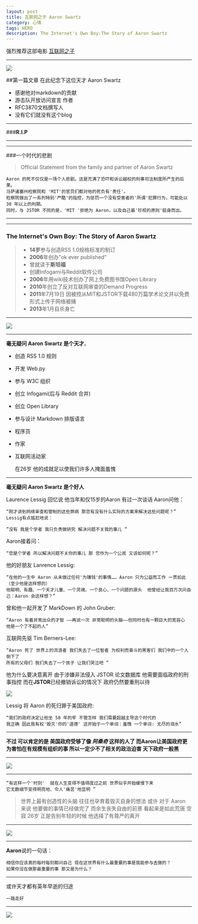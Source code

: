 ```yaml
---
layout: post
title: 互联网之子 Aaron Swartz
category: 心情
tags: HERO
description: The Internet's Own Boy:The Story of Aaron Swartz 
---
```





强烈推荐这部电影 [互联网之子](http://yun.baidu.com/share/link?shareid=1907951697&uk=2618837401)

-------------



![](https://raw.githubusercontent.com/Ashtray/Ashtray.github.io/master/res/Aaron_Swartz.jpg)

 <!-- more -->

##第一篇文章 在此纪念下这位天才 Aaron Swartz
- 感谢他对markdown的贡献   
- 游击队开放访问宣言 作者   
- RFC3870文档撰写人  
- 没有它们就没有这个blog   

--------------

###**R.I.P**

-----------

-----------

###一个时代的悲剧

>Official Statement from the family and partner of Aaron Swartz

	Aaron 的死不仅仅是一场个人悲剧。这是充满了恐吓和诉讼越权的刑事司法制度所产生的后果。  
	马萨诸塞州检察院和 'MIT'的官员们都对他的死负有'责任'。  
	检察院做出了一系列特别'严酷'的指控，为惩罚一个没有受害者的'所谓'犯罪行为，可能处以 30 年以上的刑期。  
	同时，与 JSTOR 不同的是，'MIT '拒绝为 Aaron，以及自己最'珍视的原则'挺身而出。

------------



_____

### The Internet's Own Boy: The Story of Aaron Swartz

>* **14岁**参与创造RSS 1.0规格标准的制订   
>* **2006**年创办"ok ever published"   
>* 曾就读于**斯坦福**   
>* 创建Infogami与Reddit软件公司   
>* **2006**年用wiki技术创办了网上免费图书馆Open Library   
>* **2010**年创立了反对互联网审查的Demand Progress   
>* **2011**年7月19日 因被控从MIT和JSTOR下载480万篇学术论文并以免费形式上传于网络被捕  
>* **2013**年1月自杀身亡    

--------------

![](https://raw.githubusercontent.com/Ashtray/Ashtray.github.io/master/res/23350anonMIT.png)

------

**毫无疑问  Aaron Swartz 是个天才**。

- 创造 RSS 1.0 规则  
- 开发 Web.py  
- 参与 W3C 组织   
- 创立 Infogami(后与 Reddit 合并)   
- 创立 Open Library   
- 参与设计 Markdown 排版语言   
- 程序员   
- 作家   
- 互联网活动家  

	在26岁 他的成就足以使我们许多人掩面羞愧

-----------


**毫无疑问 Aaron Swartz 是个好人**

Laurence Lessig 回忆说 他当年和仅15岁的Aaron 有过一次谈话 Aaron问他：  

	“刚才讲到网络审查和管制的这些弊病 那您有没有什么实际的方案来解决这些问题呢？” Lessig有点尴尬地说：  

	”没有 我是个学者 我只负责做研究 解决问题不关我的事儿 ”
Aaron接着问：  

	“您是个学者 所以解决问题不关你的事儿 那 您作为一个公民 又该如何呢？”

他的好朋友 Lanrence Lessig:   
	
	“在他的一生中 Aaron 从未做过任何'为赚钱'的事情…… Aaron 只为公益而工作 一贯如此（至少他是这样想的）   
	他聪明、有趣、一个天才儿童、一个灵魂、一个良心、一个问题的源头  他曾经让我百万次问自己：Aaron 会这样想？”  

曾和他一起开发了 MarkDown 的 John Gruber:   
	
	“Aaron 有着非常出众的才智 ——再说一次 非常聪明的头脑——但同时也有一颗巨大的宽容心 他是一个了不起的人”

互联网先驱 Tim Berners-Lee:   
	
	“Aaron 死了 世界上的流浪者 我们失去了一位智者 为权利而奋斗的黑客们 我们中的一个人倒下了   
	所有的父母们 我们失去了一个孩子 让我们哭泣吧 ”

他为什么要决意离开 由于涉嫌非法侵入 JSTOR 论文数据库 他需要面临政府的刑事指控 而在**JSTOR**已经撤销诉讼的情况下 政府仍然要重刑以待 

![](https://raw.githubusercontent.com/Ashtray/Ashtray.github.io/master/res/1U22TK5-0.jpg)

Lessig 将 Aaron 的死归罪于美国政府:  
	
	“我们的政府决定让他坐 50 年的牢 不管怎样 我们需要超越主导这个时代的    
	我正确 因此我有权'毁灭'你的'道德' 这开始于一个单词：羞愧 一个单词: 无尽的泪水” 

---------

**不过 可以肯定的是  美国政府受够了像  _阿桑奇_  这样的人了 而Aaron让美国政府更为害怕在有规模有组织的事 所以一定少不了相关的政治迫害 天下政府一般黑**

---------------

![](https://raw.githubusercontent.com/Ashtray/Ashtray.github.io/master/res/1U22V609-1.jpg)
 
--------------


	“有这样一个'时刻'  就在人生变得不值得度过之前 世界似乎开始缓慢下来    
	它无数细节变得明亮地、令人'痛苦'地显明 ”  

>世界上最有创造性的头脑 往往也孕育着毁灭自身的想法 或许 对于 Aaron 来说 他要做的事情已经做完了 而余生丧失自由的前景 看起来是如此荒唐 空寂 26岁 正是告别年轻的时候 他选择了有尊严的离开 

-----------
![](https://raw.githubusercontent.com/Ashtray/Ashtray.github.io/master/res/tumblr_mz8zryznUp1qjkzz8o1_1280.jpg)


-----------------

**Aaron**说的一句话：

	相信你应该真的每时每刻都问自己 现在这世界有什么最重要的事是我能参与去做的？  
	如果你没在做那最重要的事 那又是为什么？

---------------------------
或许天才都有英年早逝的归途  

	一路走好

----------

![](https://raw.githubusercontent.com/Ashtray/Ashtray.github.io/master/Res/Aaron_Swartz.jpg)




